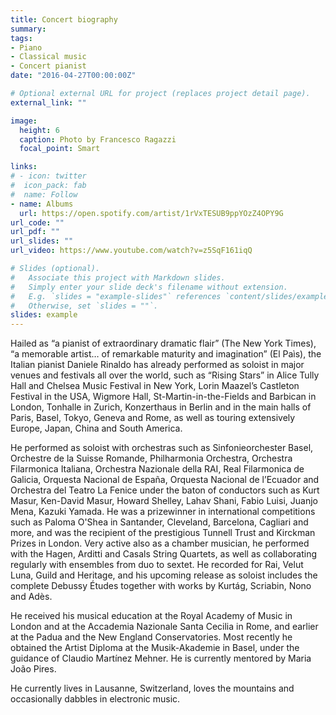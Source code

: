 ```yaml
---
title: Concert biography
summary: 
tags:
- Piano
- Classical music
- Concert pianist
date: "2016-04-27T00:00:00Z"

# Optional external URL for project (replaces project detail page).
external_link: ""

image:
  height: 6
  caption: Photo by Francesco Ragazzi
  focal_point: Smart

links:
# - icon: twitter
#  icon_pack: fab
#  name: Follow
- name: Albums
  url: https://open.spotify.com/artist/1rVxTESUB9ppYOzZ4OPY9G
url_code: ""
url_pdf: ""
url_slides: ""
url_video: https://www.youtube.com/watch?v=z5SqF161iqQ

# Slides (optional).
#   Associate this project with Markdown slides.
#   Simply enter your slide deck's filename without extension.
#   E.g. `slides = "example-slides"` references `content/slides/example-slides.md`.
#   Otherwise, set `slides = ""`.
slides: example
---
```


Hailed as “a pianist of extraordinary dramatic flair” (The New York Times), “a memorable artist… of remarkable maturity and imagination” (El Paìs), the Italian pianist Daniele Rinaldo has already performed as soloist in major venues and festivals all over the world, such as “Rising Stars” in Alice Tully Hall and Chelsea Music Festival in New York, Lorin Maazel’s Castleton Festival in the USA, Wigmore Hall, St-Martin-in-the-Fields and Barbican in London, Tonhalle in Zurich, Konzerthaus in Berlin and in the main halls of Paris, Basel, Tokyo, Geneva and Rome, as well as touring extensively Europe, Japan, China and South America. 

He performed as soloist with orchestras such as Sinfonieorchester Basel, Orchestre de la Suisse Romande, Philharmonia Orchestra, Orchestra Filarmonica Italiana, Orchestra Nazionale della RAI, Real Filarmonica de Galicia, Orquesta Nacional de España, Orquesta Nacional de l’Ecuador and Orchestra del Teatro La Fenice under the baton of conductors such as Kurt Masur, Ken-David Masur, Howard Shelley, Lahav Shani, Fabio Luisi, Juanjo Mena, Kazuki Yamada. He was a prizewinner in international competitions such as Paloma O'Shea in Santander, Cleveland, Barcelona, Cagliari and more, and was the recipient of the prestigious Tunnell Trust and Kirckman Prizes in London.  Very active also as a chamber musician, he performed with the Hagen, Arditti and Casals String Quartets, as well as collaborating regularly with ensembles from duo to sextet. He recorded for Rai, Velut Luna, Guild and Heritage, and his upcoming release as soloist includes the complete Debussy Études together with works by Kurtág, Scriabin, Nono and Adès. 

He received his musical education at the Royal Academy of Music in London and at the Accademia Nazionale Santa Cecilia in Rome, and earlier at the Padua and the New England Conservatories. Most recently he obtained the Artist Diploma at the Musik-Akademie in Basel, under the guidance of Claudio Martínez Mehner. He is currently mentored by Maria João Pires.

He currently lives in Lausanne, Switzerland, loves the mountains and occasionally dabbles in electronic music.
